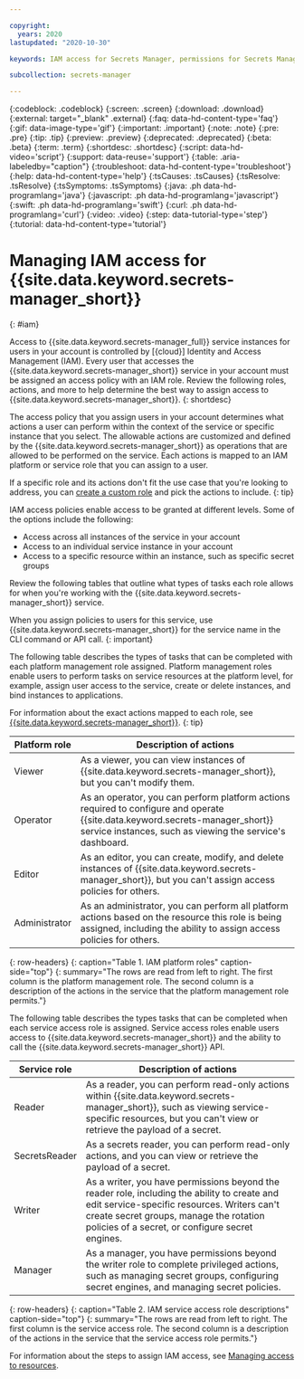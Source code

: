 ```yaml
---

copyright:
  years: 2020
lastupdated: "2020-10-30"

keywords: IAM access for Secrets Manager, permissions for Secrets Manager, identity and access management for Secrets Manager, roles for Secrets Manager, actions for Secrets Manager, assigning access for Secrets Manager

subcollection: secrets-manager

---
```


{:codeblock: .codeblock}
{:screen: .screen}
{:download: .download}
{:external: target="_blank" .external}
{:faq: data-hd-content-type='faq'}
{:gif: data-image-type='gif'}
{:important: .important}
{:note: .note}
{:pre: .pre}
{:tip: .tip}
{:preview: .preview}
{:deprecated: .deprecated}
{:beta: .beta}
{:term: .term}
{:shortdesc: .shortdesc}
{:script: data-hd-video='script'}
{:support: data-reuse='support'}
{:table: .aria-labeledby="caption"}
{:troubleshoot: data-hd-content-type='troubleshoot'}
{:help: data-hd-content-type='help'}
{:tsCauses: .tsCauses}
{:tsResolve: .tsResolve}
{:tsSymptoms: .tsSymptoms}
{:java: .ph data-hd-programlang='java'}
{:javascript: .ph data-hd-programlang='javascript'}
{:swift: .ph data-hd-programlang='swift'}
{:curl: .ph data-hd-programlang='curl'}
{:video: .video}
{:step: data-tutorial-type='step'}
{:tutorial: data-hd-content-type='tutorial'}

# Managing IAM access for {{site.data.keyword.secrets-manager_short}}
{: #iam}

Access to {{site.data.keyword.secrets-manager_full}} service instances for users in your account is controlled by [{cloud}] Identity and Access Management (IAM). Every user that accesses the {{site.data.keyword.secrets-manager_short}} service in your account must be assigned an access policy with an IAM role. Review the following roles, actions, and more to help determine the best way to assign access to {{site.data.keyword.secrets-manager_short}}.
{: shortdesc} 

The access policy that you assign users in your account determines what actions a user can perform within the context of the service or specific instance that you select. The allowable actions are customized and defined by the {{site.data.keyword.secrets-manager_short}} as operations that are allowed to be performed on the service. Each actions is mapped to an IAM platform or service role that you can assign to a user.

If a specific role and its actions don't fit the use case that you're looking to address, you can [create a custom role](/docs/account?topic=account-custom-roles#custom-access-roles) and pick the actions to include.
{: tip}

IAM access policies enable access to be granted at different levels. Some of the options include the following: 

- Access across all instances of the service in your account
- Access to an individual service instance in your account
- Access to a specific resource within an instance, such as specific secret groups

Review the following tables that outline what types of tasks each role allows for when you're working with the {{site.data.keyword.secrets-manager_short}} service.

When you assign policies to users for this service, use {{site.data.keyword.secrets-manager_short}} for the service name in the CLI command or API call.
{: important}

The following table describes the types of tasks that can be completed with each platform management role assigned. Platform management roles enable users to perform tasks on service resources at the platform level, for example, assign user access to the service, create or delete instances, and bind instances to applications.

For information about the exact actions mapped to each role, see [{{site.data.keyword.secrets-manager_short}}](/docs/account?topic=account-iam-service-roles-actions#secrets-manager).
{: tip}



| Platform role | Description of actions | 
|----------------|------------------------|
| Viewer         | As a viewer, you can view instances of {{site.data.keyword.secrets-manager_short}}, but you can't modify them. |
| Operator       | As an operator, you can perform platform actions required to configure and operate {{site.data.keyword.secrets-manager_short}} service instances, such as viewing the service's dashboard. |
| Editor         | As an editor, you can create, modify, and delete instances of {{site.data.keyword.secrets-manager_short}}, but you can't assign access policies for others. | 
| Administrator  | As an administrator, you can perform all platform actions based on the resource this role is being assigned, including the ability to assign access policies for others. |
{: row-headers}
{: caption="Table 1. IAM platform roles" caption-side="top"}
{: summary="The rows are read from left to right. The first column is the platform management role. The second column is a description of the actions in the service that the platform management role permits."}


The following table describes the types tasks that can be completed when each service access role is assigned. Service access roles enable users access to {{site.data.keyword.secrets-manager_short}} and the ability to call the {{site.data.keyword.secrets-manager_short}} API.


| Service role | Description of actions | 
|---------------------|------------------------|
| Reader             | As a reader, you can perform read-only actions within {{site.data.keyword.secrets-manager_short}}, such as viewing service-specific resources, but you can't view or retrieve the payload of a secret.  | 
| SecretsReader | As a secrets reader, you can perform read-only actions, and you can view or retrieve the payload of a secret. |
| Writer            | As a writer, you have permissions beyond the reader role, including the ability to create and edit service-specific resources. Writers can't create secret groups, manage the rotation policies of a secret, or configure secret engines.           |
| Manager             | As a manager, you have permissions beyond the writer role to complete privileged actions, such as managing secret groups, configuring secret engines, and managing secret policies.         | 
{: row-headers}
{: caption="Table 2. IAM service access role descriptions" caption-side="top"}
{: summary="The rows are read from left to right. The first column is the service access role. The second column is a description of the actions in the service that the service access role permits."}

For information about the steps to assign IAM access, see [Managing access to resources](/docs/account?topic=account-assign-access-resources).

